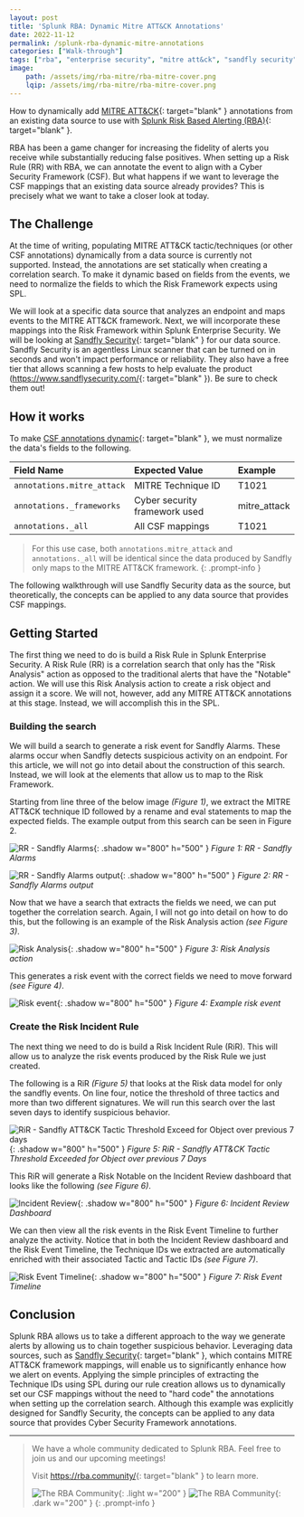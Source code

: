 ```yaml
---
layout: post
title: 'Splunk RBA: Dynamic Mitre ATT&CK Annotations'
date: 2022-11-12
permalink: /splunk-rba-dynamic-mitre-annotations
categories: ["Walk-through"]
tags: ["rba", "enterprise security", "mitre att&ck", "sandfly security"]
image:
    path: /assets/img/rba-mitre/rba-mitre-cover.png
    lqip: /assets/img/rba-mitre/rba-mitre-cover.png
---
```


How to dynamically add [MITRE ATT&CK](https://attack.mitre.org/){: target="blank" } annotations from an existing data source to use with [Splunk Risk Based Alerting (RBA)](https://www.splunk.com/en_us/blog/security/risk-based-alerting-the-new-frontier-for-siem.html){: target="blank" }.

RBA has been a game changer for increasing the fidelity of alerts you receive while substantially reducing false positives. When setting up a Risk Rule (RR) with RBA, we can annotate the event to align with a Cyber Security Framework (CSF). But what happens if we want to leverage the CSF mappings that an existing data source already provides? This is precisely what we want to take a closer look at today.

## The Challenge

At the time of writing, populating MITRE ATT&CK tactic/techniques (or other CSF annotations) dynamically from a data source is currently not supported. Instead, the annotations are set statically when creating a correlation search. To make it dynamic based on fields from the events, we need to normalize the fields to which the Risk Framework expects using SPL.

We will look at a specific data source that analyzes an endpoint and maps events to the MITRE ATT&CK framework. Next, we will incorporate these mappings into the Risk Framework within Splunk Enterprise Security. We will be looking at [Sandfly Security](https://www.sandflysecurity.com/){: target="blank" } for our data source. Sandfly Security is an agentless Linux scanner that can be turned on in seconds and won't impact performance or reliability. They also have a free tier that allows scanning a few hosts to help evaluate the product (<https://www.sandflysecurity.com/>{: target="blank" }). Be sure to check them out!

## How it works

To make [CSF annotations dynamic](https://docs.splunk.com/Documentation/ES/latest/Admin/Configurecorrelationsearches#Use_security_framework_annotations_in_correlation_searches){: target="blank" }, we must normalize the data's fields to the following.

| Field Name | Expected Value | Example |
|:-----------|:---------------|:--------|
| `annotations.mitre_attack` | MITRE Technique ID | T1021 |
| `annotations._frameworks` | Cyber security framework used | mitre_attack |
| `annotations._all` | All CSF mappings | T1021 |

> For this use case, both `annotations.mitre_attack` and `annotations._all` will be identical since the data produced by Sandfly only maps to the MITRE ATT&CK framework.
{: .prompt-info }

The following walkthrough will use Sandfly Security data as the source, but theoretically, the concepts can be applied to any data source that provides CSF mappings.

## Getting Started

The first thing we need to do is build a Risk Rule in Splunk Enterprise Security. A Risk Rule (RR) is a correlation search that only has the "Risk Analysis" action as opposed to the traditional alerts that have the "Notable" action. We will use this Risk Analysis action to create a risk object and assign it a score. We will not, however, add any MITRE ATT&CK annotations at this stage. Instead, we will accomplish this in the SPL.

### Building the search

We will build a search to generate a risk event for Sandfly Alarms. These alarms occur when Sandfly detects suspicious activity on an endpoint. For this article, we will not go into detail about the construction of this search. Instead, we will look at the elements that allow us to map to the Risk Framework.

Starting from line three of the below image _(Figure 1)_, we extract the MITRE ATT&CK technique ID followed by a rename and eval statements to map the expected fields. The example output from this search can be seen in Figure 2.

![RR - Sandfly Alarms](/assets/img/rba-mitre/rr-sandfly-alarms.png){: .shadow w="800" h="500" }
_Figure 1: RR - Sandfly Alarms_

![RR - Sandfly Alarms output](/assets/img/rba-mitre/rr-output.png){: .shadow w="800" h="500" }
_Figure 2: RR - Sandfly Alarms output_

Now that we have a search that extracts the fields we need, we can put together the correlation search. Again, I will not go into detail on how to do this, but the following is an example of the Risk Analysis action _(see Figure 3)_.

![Risk Analysis](/assets/img/rba-mitre/risk-analysis.png){: .shadow w="800" h="500" }
_Figure 3: Risk Analysis action_

This generates a risk event with the correct fields we need to move forward _(see Figure 4)_.

![Risk event](/assets/img/rba-mitre/risk-event.png){: .shadow w="800" h="500" }
_Figure 4: Example risk event_

### Create the Risk Incident Rule

The next thing we need to do is build a Risk Incident Rule (RiR). This will allow us to analyze the risk events produced by the Risk Rule we just created.

The following is a RiR _(Figure 5)_ that looks at the Risk data model for only the sandfly events. On line four, notice the threshold of three tactics and more than two different signatures. We will run this search over the last seven days to identify suspicious behavior.

![RiR - Sandfly ATT&CK Tactic Threshold Exceed for Object over previous 7 days](/assets/img/rba-mitre/rir-sandfly.png){: .shadow w="800" h="500" }
_Figure 5: RiR - Sandfly ATT&CK Tactic Threshold Exceeded for Object over previous 7 Days_

This RiR will generate a Risk Notable on the Incident Review dashboard that looks like the following _(see Figure 6)_.

![Incident Review](/assets/img/rba-mitre/incident-review.png){: .shadow w="800" h="500" }
_Figure 6: Incident Review Dashboard_

We can then view all the risk events in the Risk Event Timeline to further analyze the activity. Notice that in both the Incident Review dashboard and the Risk Event Timeline, the Technique IDs we extracted are automatically enriched with their associated Tactic and Tactic IDs _(see Figure 7)_.

![Risk Event Timeline](/assets/img/rba-mitre/risk-timeline.png){: .shadow w="800" h="500" }
_Figure 7: Risk Event Timeline_

## Conclusion

Splunk RBA allows us to take a different approach to the way we generate alerts by allowing us to chain together suspicious behavior. Leveraging data sources, such as [Sandfly Security](https://www.sandflysecurity.com/){: target="blank" }, which contains MITRE ATT&CK framework mappings, will enable us to significantly enhance how we alert on events. Applying the simple principles of extracting the Technique IDs using SPL during our rule creation allows us to dynamically set our CSF mappings without the need to "hard code" the annotations when setting up the correlation search. Although this example was explicitly designed for Sandfly Security, the concepts can be applied to any data source that provides Cyber Security Framework annotations.

---

> We have a whole community dedicated to Splunk RBA. Feel free to join us and our upcoming meetings!
>
> Visit <https://rba.community/>{: target="blank" } to learn more.
> 
> ![The RBA Community](/assets/img/rba-community-light.png){: .light w="200" }
> ![The RBA Community](/assets/img/rba-community-dark.png){: .dark w="200" }
{: .prompt-info }
